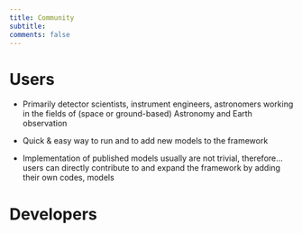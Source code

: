 ```yaml
---
title: Community
subtitle: 
comments: false
---
```


# Users

- Primarily detector scientists, instrument engineers, astronomers working in the fields of (space or ground-based) Astronomy and Earth observation

- Quick & easy way to run and to add new models to the framework

- Implementation of published models usually are not trivial, therefore… users can directly contribute to and expand the framework by adding their own codes, models


# Developers


